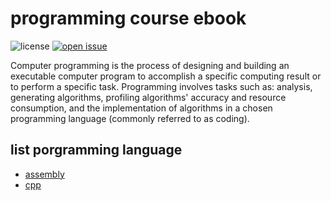 # programming course ebook

![license](https://img.shields.io/github/license/bellshade/programmingCourse?style=for-the-badge)
[![open issue](https://img.shields.io/github/issues/bellshade/programmingCourse?style=for-the-badge)](https://github.com/bellshade/programmingCourse/issues)

Computer programming is the process of designing and building an executable computer program to accomplish a specific computing result or to perform a specific task. Programming involves tasks such as: analysis, generating algorithms, profiling algorithms' accuracy and resource consumption, and the implementation of algorithms in a chosen programming language (commonly referred to as coding).

## list porgramming language

- [assembly](./assembly.md)
- [cpp](./cppList.md)
